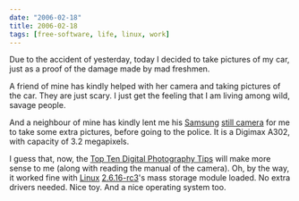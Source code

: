 ```yaml
---
date: "2006-02-18"
title: 2006-02-18
tags: [free-software, life, linux, work]
---
```

Due to the accident of yesterday, today I decided to take pictures
of my car, just as a proof of the damage made by mad freshmen.

A friend of mine has kindly helped with her camera and taking
pictures of the car. They are just scary. I just get the feeling
that I am living among wild, savage people.

And a neighbour of mine has kindly lent me his
[Samsung](http://www.samsung.com/)
[still camera](http://www.samsungcamera.com/) for me to take some
extra pictures, before going to the police. It is a Digimax A302,
with capacity of 3.2 megapixels.

I guess that, now, the
[Top Ten Digital Photography Tips](http://www.macdevcenter.com/lpt/a/2849)
will make more sense to me (along with reading the manual of the
camera). Oh, by the way, it worked fine with
[Linux](http://www.kernel.org/)
[2.6.16-rc3](http://www.kernel.org/pub/linux/kernel/v2.6/testing/patch-2.6.16-rc3.bz2)'s
mass storage module loaded. No extra drivers needed. Nice toy. And
a nice operating system too.

